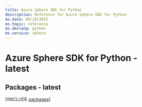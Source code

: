 ```yaml
---
title: Azure Sphere SDK for Python
description: Reference for Azure Sphere SDK for Python
ms.date: 09/18/2025
ms.topic: reference
ms.devlang: python
ms.service: sphere
---
```

# Azure Sphere SDK for Python - latest
## Packages - latest
[!INCLUDE [packages](sphere-index.md)]